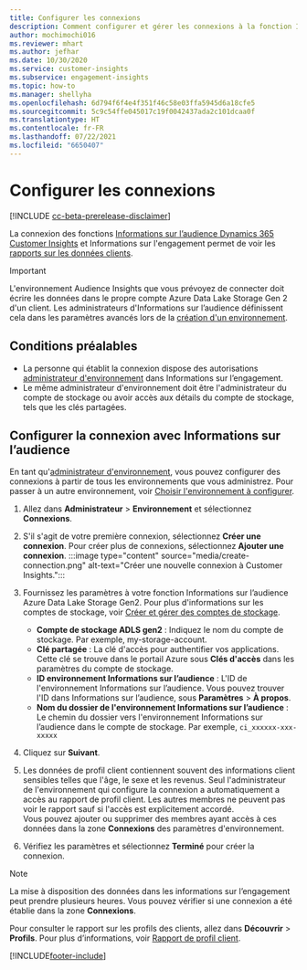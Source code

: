 ```yaml
---
title: Configurer les connexions
description: Comment configurer et gérer les connexions à la fonction Informations sur l’audience.
author: mochimochi016
ms.reviewer: mhart
ms.author: jefhar
ms.date: 10/30/2020
ms.service: customer-insights
ms.subservice: engagement-insights
ms.topic: how-to
ms.manager: shellyha
ms.openlocfilehash: 6d794f6f4e4f351f46c58e03ffa5945d6a18cfe5
ms.sourcegitcommit: 5c9c54ffe045017c19f0042437ada2c101dcaa0f
ms.translationtype: HT
ms.contentlocale: fr-FR
ms.lasthandoff: 07/22/2021
ms.locfileid: "6650407"
---
```

# <a name="configure-connections"></a>Configurer les connexions

[!INCLUDE [cc-beta-prerelease-disclaimer](includes/cc-beta-prerelease-disclaimer.md)]

La connexion des fonctions [Informations sur l’audience Dynamics 365 Customer Insights](../audience-insights/index.yml) et Informations sur l'engagement permet de voir les [rapports sur les données clients](profile-reports.md).

> [!IMPORTANT]
> L'environnement Audience Insights que vous prévoyez de connecter doit écrire les données dans le propre compte Azure Data Lake Storage Gen 2 d'un client. Les administrateurs d'Informations sur l’audience définissent cela dans les paramètres avancés lors de la [création d'un environnement](../audience-insights/get-started-paid.md).

## <a name="prerequisites"></a>Conditions préalables

- La personne qui établit la connexion dispose des autorisations [administrateur d'environnement](user-roles.md) dans Informations sur l’engagement.
- Le même administrateur d'environnement doit être l'administrateur du compte de stockage ou avoir accès aux détails du compte de stockage, tels que les clés partagées.

## <a name="set-up-the-connection-with-audience-insights"></a>Configurer la connexion avec Informations sur l’audience

En tant qu'[administrateur d'environnement](user-roles.md), vous pouvez configurer des connexions à partir de tous les environnements que vous administrez. Pour passer à un autre environnement, voir [Choisir l'environnement à configurer](manage-environments-workspaces.md#choose-an-environment-and-create-a-workspace).

1. Allez dans **Administrateur** > **Environnement** et sélectionnez **Connexions**.

1. S'il s'agit de votre première connexion, sélectionnez **Créer une connexion**. Pour créer plus de connexions, sélectionnez **Ajouter une connexion**.
   :::image type="content" source="media/create-connection.png" alt-text="Créer une nouvelle connexion à Customer Insights.":::

1. Fournissez les paramètres à votre fonction Informations sur l’audience Azure Data Lake Storage Gen2. Pour plus d'informations sur les comptes de stockage, voir [Créer et gérer des comptes de stockage](/azure/storage/blobs/data-lake-storage-quickstart-create-account).
   - **Compte de stockage ADLS gen2** : Indiquez le nom du compte de stockage. Par exemple, my-storage-account.
   - **Clé partagée** : La clé d'accès pour authentifier vos applications. Cette clé se trouve dans le portail Azure sous **Clés d'accès** dans les paramètres du compte de stockage.
   - **ID environnement Informations sur l’audience** : L'ID de l'environnement Informations sur l’audience. Vous pouvez trouver l'ID dans Informations sur l’audience, sous **Paramètres** > **À propos**.
   - **Nom du dossier de l'environnement Informations sur l’audience** : Le chemin du dossier vers l'environnement Informations sur l’audience dans le compte de stockage. Par exemple, `ci_xxxxxx-xxx-xxxxx`

1. Cliquez sur **Suivant**.

1. Les données de profil client contiennent souvent des informations client sensibles telles que l'âge, le sexe et les revenus. Seul l'administrateur de l'environnement qui configure la connexion a automatiquement a accès au rapport de profil client. Les autres membres ne peuvent pas voir le rapport sauf si l'accès est explicitement accordé.    
   Vous pouvez ajouter ou supprimer des membres ayant accès à ces données dans la zone **Connexions** des paramètres d'environnement.
 
1. Vérifiez les paramètres et sélectionnez **Terminé** pour créer la connexion. 

> [!NOTE]
> La mise à disposition des données dans les informations sur l’engagement peut prendre plusieurs heures. Vous pouvez vérifier si une connexion a été établie dans la zone **Connexions**.

Pour consulter le rapport sur les profils des clients, allez dans **Découvrir** > **Profils**. Pour plus d’informations, voir [Rapport de profil client](profile-reports.md).


[!INCLUDE[footer-include](../includes/footer-banner.md)]